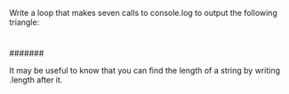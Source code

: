 Write a loop that makes seven calls to console.log to output the following triangle:

#
##
###
####
#####
######
#######

It may be useful to know that you can find the length of a string by writing .length after it.

